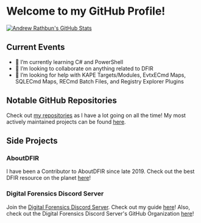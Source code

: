 # Welcome to my GitHub Profile!

<!--
**AndrewRathbun/AndrewRathbun** is a ✨ _special_ ✨ repository because its `README.md` (this file) appears on your GitHub profile.

Here are some ideas to get you started:

- 🔭 I’m currently working on ...
- 🌱 I’m currently learning ...
- 👯 I’m looking to collaborate on ...
- 🤔 I’m looking for help with ...
- 💬 Ask me about ...
- 📫 How to reach me: ...
- 😄 Pronouns: ...
- ⚡ Fun fact: ...
-->

[![Andrew Rathbun's GitHub Stats](https://github-readme-stats.vercel.app/api?username=AndrewRathbun&count_private=true&show_icons=true&theme=dark&hide_rank=false)](https://github.com/anuraghazra/github-readme-stats)

## Current Events

- 🌱 I’m currently learning C# and PowerShell
- 👯 I’m looking to collaborate on anything related to DFIR
- 🤔 I’m looking for help with KAPE Targets/Modules, EvtxECmd Maps, SQLECmd Maps, RECmd Batch Files, and Registry Explorer Plugins
 
## Notable GitHub Repositories

Check out [my repositories](https://github.com/AndrewRathbun?tab=repositories) as I have a lot going on all the time! My most actively maintained projects can be found [here](https://github.com/stars/AndrewRathbun/lists/my-projects).
 
## Side Projects

### AboutDFIR

I have been a Contributor to AboutDFIR since late 2019. Check out the best DFIR resource on the planet [here](https://aboutdfir.com/)!

### Digital Forensics Discord Server

Join the [Digital Forensics Discord Server](https://discordapp.com/invite/JUqe9Ek). Check out my guide [here](https://aboutdfir.com/a-beginners-guide-to-the-digital-forensics-discord-server)! Also, check out the Digital Forensics Discord Server's GitHub Organization [here](https://github.com/Digital-Forensics-Discord-Server)!
